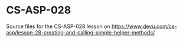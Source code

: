 # CS-ASP-028
Source files for the CS-ASP-028 lesson on https://www.devu.com/cs-asp/lesson-28-creating-and-calling-simple-helper-methods/
